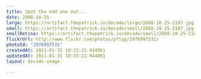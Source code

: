 ```yaml
---
title: Spot the odd one out...
date: 2008-10-25
large: https://artifact.thepatrick.io/decade/large/2008-10-25-2187.jpg
small: https://artifact.thepatrick.io/decade/small/2008-10-25-2187.jpg
smallRetina: https://artifact.thepatrick.io/decade/small/2008-10-25-2187@2x.jpg
flickrUrl: http://www.flickr.com/photos/pftqg/2976997531/
photoId: "2976997531"
createdAt: 2011-01-31 10:15:21.944061
updatedAt: 2011-01-31 10:15:21.944061
layout: decade-image

---
```


